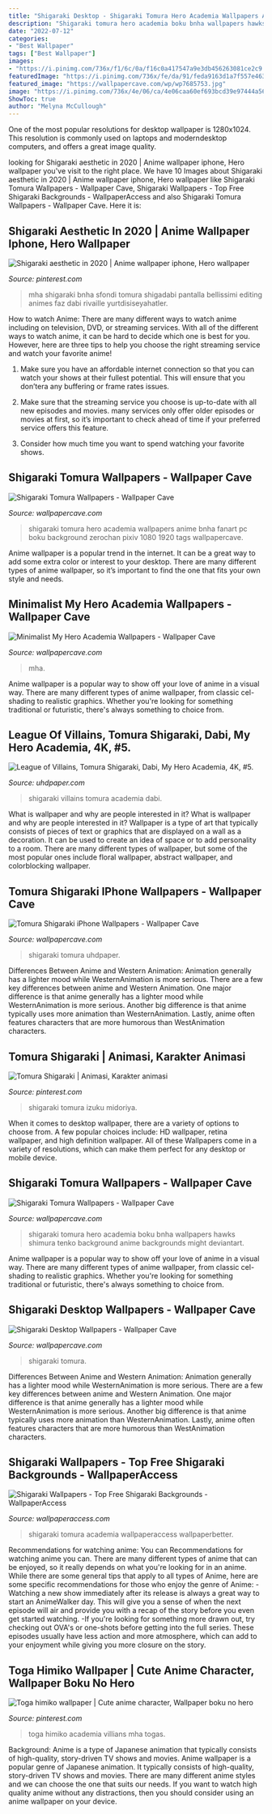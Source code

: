 ```yaml
---
title: "Shigaraki Desktop - Shigaraki Tomura Hero Academia Wallpapers Anime Bnha Fanart Pc Boku Background Zerochan Pixiv 1080 1920 Tags Wallpapercave"
description: "Shigaraki tomura hero academia boku bnha wallpapers hawks shimura tenko background anime backgrounds might deviantart"
date: "2022-07-12"
categories:
- "Best Wallpaper"
tags: ["Best Wallpaper"]
images:
- "https://i.pinimg.com/736x/f1/6c/0a/f16c0a417547a9e3db456263081ce2c9.jpg"
featuredImage: "https://i.pinimg.com/736x/fe/da/91/feda9163d1a7f557e463a555b2cd82ca.jpg"
featured_image: "https://wallpapercave.com/wp/wp7685753.jpg"
image: "https://i.pinimg.com/736x/4e/06/ca/4e06caa60ef693bcd39e97444a56d9a3.jpg"
ShowToc: true
author: "Melyna McCullough"
---
```



One of the most popular resolutions for desktop wallpaper is 1280x1024. This resolution is commonly used on laptops and moderndesktop computers, and offers a great image quality.

	

		
looking for Shigaraki aesthetic in 2020 | Anime wallpaper iphone, Hero wallpaper you've visit to the right place. We have 10 Images about Shigaraki aesthetic in 2020 | Anime wallpaper iphone, Hero wallpaper like Shigaraki Tomura Wallpapers - Wallpaper Cave, Shigaraki Wallpapers - Top Free Shigaraki Backgrounds - WallpaperAccess and also Shigaraki Tomura Wallpapers - Wallpaper Cave. Here it is:
		
    
## Shigaraki Aesthetic In 2020 | Anime Wallpaper Iphone, Hero Wallpaper

<img loading=lazy src="https://i.pinimg.com/736x/fe/da/91/feda9163d1a7f557e463a555b2cd82ca.jpg" onerror="this.onerror=null;this.src='https://tse4.mm.bing.net/th?id=OIP.iMC39ZIp_YMFsXG7kp9MhAHaPp&amp;pid=15.1';" alt="Shigaraki aesthetic in 2020 | Anime wallpaper iphone, Hero wallpaper">

_Source: pinterest.com_

>mha shigaraki bnha sfondi tomura shigadabi pantalla bellissimi editing animes faz dabi rivaille yurtdisiseyahatler. 

	

How to watch Anime: There are many different ways to watch anime including on television, DVD, or streaming services.
With all of the different ways to watch anime, it can be hard to decide which one is best for you. However, here are three tips to help you choose the right streaming service and watch your favorite anime!
1. Make sure you have an affordable internet connection so that you can watch your shows at their fullest potential. This will ensure that you don’tera any buffering or frame rates issues.

2. Make sure that the streaming service you choose is up-to-date with all new episodes and movies. many services only offer older episodes or movies at first, so it’s important to check ahead of time if your preferred service offers this feature.

3. Consider how much time you want to spend watching your favorite shows.

    
## Shigaraki Tomura Wallpapers - Wallpaper Cave

<img loading=lazy src="https://wallpapercave.com/wp/wp4259746.png" onerror="this.onerror=null;this.src='https://tse3.mm.bing.net/th?id=OIP.cTUBOo3YpTtvl8kKYhydVQHaEE&amp;pid=15.1';" alt="Shigaraki Tomura Wallpapers - Wallpaper Cave">

_Source: wallpapercave.com_

>shigaraki tomura hero academia wallpapers anime bnha fanart pc boku background zerochan pixiv 1080 1920 tags wallpapercave. 

	

Anime wallpaper is a popular trend in the internet. It can be a great way to add some extra color or interest to your desktop. There are many different types of anime wallpaper, so it’s important to find the one that fits your own style and needs.

    
## Minimalist My Hero Academia Wallpapers - Wallpaper Cave

<img loading=lazy src="https://wallpapercave.com/wp/wp7242377.jpg" onerror="this.onerror=null;this.src='https://tse1.mm.bing.net/th?id=OIP.yh9-wYkwvk-58DqI1SELRAHaEK&amp;pid=15.1';" alt="Minimalist My Hero Academia Wallpapers - Wallpaper Cave">

_Source: wallpapercave.com_

>mha. 

	

Anime wallpaper is a popular way to show off your love of anime in a visual way. There are many different types of anime wallpaper, from classic cel-shading to realistic graphics. Whether you're looking for something traditional or futuristic, there's always something to choice from.

    
## League Of Villains, Tomura Shigaraki, Dabi, My Hero Academia, 4K, #5.

<img loading=lazy src="https://4.bp.blogspot.com/-5PykrLYHnVo/Xf6jzqA6oWI/AAAAAAAASzQ/_jyQZT8qXVwzyhkmD4BygvGJFCSE_xx9ACLcBGAsYHQ/w914-h514-p-k-no-nu/league-of-villains-tomura-shigaraki-dabi-my-hero-academia-uhdpaper.com-4K-5.1670-wp.thumbnail.jpg" onerror="this.onerror=null;this.src='https://tse1.mm.bing.net/th?id=OIP.Co-R7LLYrrv6FPvLaDj9xAHaEK&amp;pid=15.1';" alt="League of Villains, Tomura Shigaraki, Dabi, My Hero Academia, 4K, #5.">

_Source: uhdpaper.com_

>shigaraki villains tomura academia dabi. 

	

What is wallpaper and why are people interested in it?
What is wallpaper and why are people interested in it?
Wallpaper is a type of art that typically consists of pieces of text or graphics that are displayed on a wall as a decoration. It can be used to create an idea of space or to add personality to a room. There are many different types of wallpaper, but some of the most popular ones include floral wallpaper, abstract wallpaper, and colorblocking wallpaper.

    
## Tomura Shigaraki IPhone Wallpapers - Wallpaper Cave

<img loading=lazy src="https://wallpapercave.com/wp/wp7685753.jpg" onerror="this.onerror=null;this.src='https://tse2.mm.bing.net/th?id=OIP.i2rFk4jJFddmRdnl0fmlFwHaNK&amp;pid=15.1';" alt="Tomura Shigaraki iPhone Wallpapers - Wallpaper Cave">

_Source: wallpapercave.com_

>shigaraki tomura uhdpaper. 

	

Differences Between Anime and Western Animation: Animation generally has a lighter mood while WesternAnimation is more serious.
There are a few key differences between anime and Western Animation. One major difference is that anime generally has a lighter mood while WesternAnimation is more serious. Another big difference is that anime typically uses more animation than WesternAnimation. Lastly, anime often features characters that are more humorous than WestAnimation characters.

    
## Tomura Shigaraki | Animasi, Karakter Animasi

<img loading=lazy src="https://i.pinimg.com/736x/f1/6c/0a/f16c0a417547a9e3db456263081ce2c9.jpg" onerror="this.onerror=null;this.src='https://tse4.mm.bing.net/th?id=OIP.6_m9PcFc7NRHPfQ1sPAr7gHaNK&amp;pid=15.1';" alt="Tomura Shigaraki | Animasi, Karakter animasi">

_Source: pinterest.com_

>shigaraki tomura izuku midoriya. 

	

When it comes to desktop wallpaper, there are a variety of options to choose from. A few popular choices include: HD wallpaper, retina wallpaper, and high definition wallpaper. All of these Wallpapers come in a variety of resolutions, which can make them perfect for any desktop or mobile device. 

    
## Shigaraki Tomura Wallpapers - Wallpaper Cave

<img loading=lazy src="https://wallpapercave.com/wp/wp4259675.jpg" onerror="this.onerror=null;this.src='https://tse4.mm.bing.net/th?id=OIP.kD7W9NFU6CJhWgds7TGW8QHaEK&amp;pid=15.1';" alt="Shigaraki Tomura Wallpapers - Wallpaper Cave">

_Source: wallpapercave.com_

>shigaraki tomura hero academia boku bnha wallpapers hawks shimura tenko background anime backgrounds might deviantart. 

	

Anime wallpaper is a popular way to show off your love of anime in a visual way. There are many different types of anime wallpaper, from classic cel-shading to realistic graphics. Whether you're looking for something traditional or futuristic, there's always something to choice from.

    
## Shigaraki Desktop Wallpapers - Wallpaper Cave

<img loading=lazy src="https://wallpapercave.com/wp/wp7685933.jpg" onerror="this.onerror=null;this.src='https://tse4.mm.bing.net/th?id=OIP.mH_Z3ra7PfUX-ZJeQHfTLAHaEK&amp;pid=15.1';" alt="Shigaraki Desktop Wallpapers - Wallpaper Cave">

_Source: wallpapercave.com_

>shigaraki tomura. 

	

Differences Between Anime and Western Animation: Animation generally has a lighter mood while WesternAnimation is more serious.
There are a few key differences between anime and Western Animation. One major difference is that anime generally has a lighter mood while WesternAnimation is more serious. Another big difference is that anime typically uses more animation than WesternAnimation. Lastly, anime often features characters that are more humorous than WestAnimation characters.

    
## Shigaraki Wallpapers - Top Free Shigaraki Backgrounds - WallpaperAccess

<img loading=lazy src="https://wallpaperaccess.com/full/1987156.jpg" onerror="this.onerror=null;this.src='https://tse4.mm.bing.net/th?id=OIP.ClJLVTEzoG4-Y1E8iPw57QHaFM&amp;pid=15.1';" alt="Shigaraki Wallpapers - Top Free Shigaraki Backgrounds - WallpaperAccess">

_Source: wallpaperaccess.com_

>shigaraki tomura academia wallpaperaccess wallpaperbetter. 

	

Recommendations for watching anime: You can
Recommendations for watching anime you can. There are many different types of anime that can be enjoyed, so it really depends on what you're looking for in an anime. While there are some general tips that apply to all types of Anime, here are some specific recommendations for those who enjoy the genre of Anime: 
-Watching a new show immediately after its release is always a great way to start an AnimeWalker day. This will give you a sense of when the next episode will air and provide you with a recap of the story before you even get started watching. 
-If you're looking for something more drawn out, try checking out OVA's or one-shots before getting into the full series. These episodes usually have less action and more atmosphere, which can add to your enjoyment while giving you more closure on the story.

    
## Toga Himiko Wallpaper | Cute Anime Character, Wallpaper Boku No Hero

<img loading=lazy src="https://i.pinimg.com/736x/4e/06/ca/4e06caa60ef693bcd39e97444a56d9a3.jpg" onerror="this.onerror=null;this.src='https://tse4.mm.bing.net/th?id=OIP.WqXR6mvG1YhLfFqFnYvp9wHaNK&amp;pid=15.1';" alt="Toga himiko wallpaper | Cute anime character, Wallpaper boku no hero">

_Source: pinterest.com_

>toga himiko academia villians mha togas. 

	

Background: Anime is a type of Japanese animation that typically consists of high-quality, story-driven TV shows and movies.
Anime wallpaper is a popular genre of Japanese animation. It typically consists of high-quality, story-driven TV shows and movies. There are many different anime styles and we can choose the one that suits our needs. If you want to watch high quality anime without any distractions, then you should consider using an anime wallpaper on your device.

